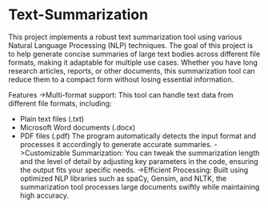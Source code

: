 # Text-Summarization
This project implements a robust text summarization tool using various Natural Language Processing (NLP) techniques. The goal of this project is to help generate concise summaries of large text bodies across different file formats, making it adaptable for multiple use cases. Whether you have long research articles, reports, or other documents, this summarization tool can reduce them to a compact form without losing essential information.

Features
->Multi-format support: This tool can handle text data from different file formats, including:
  - Plain text files (.txt)
  - Microsoft Word documents (.docx)
  - PDF files (.pdf)
  The program automatically detects the input format and processes it accordingly to generate accurate summaries.
->Customizable Summarization: You can tweak the summarization length and the level of detail by adjusting key parameters in the code, ensuring the output fits your specific needs.
->Efficient Processing: Built using optimized NLP libraries such as spaCy, Gensim, and NLTK, the summarization tool processes large documents swiftly while maintaining high accuracy.
